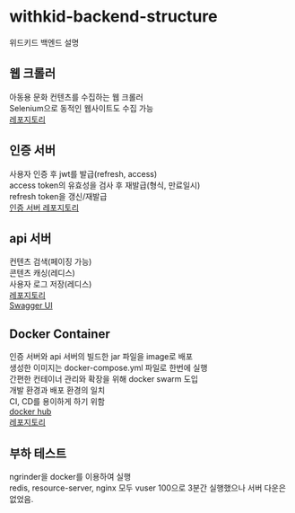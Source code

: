 # withkid-backend-structure
위드키드 백엔드 설명

## 웹 크롤러

아동용 문화 컨텐츠를 수집하는 웹 크롤러  
Selenium으로 동적인 웹사이트도 수집 가능  
[레포지토리](https://github.com/anomie7/withKid-web-crawler)

## 인증 서버

사용자 인증 후 jwt를 발급(refresh, access)  
access token의 유효성을 검사 후 재발급(형식, 만료일시)  
refresh token을 갱신/재발급  
[인증 서버 레포지토리](https://github.com/anomie7/withkid-auth-server)

## api 서버

컨텐츠 검색(페이징 가능)  
콘텐츠 캐싱(레디스)  
사용자 로그 저장(레디스)  
[레포지토리](https://github.com/anomie7/withKid-api-server)  
[Swagger UI](https://www.withkid.tk:8081/swagger-ui.html#!/interpark-rest-controller/getEventUsingGET)  

## Docker Container

인증 서버와 api 서버의 빌드한 jar 파일을 image로 배포  
생성한 이미지는 docker-compose.yml 파일로 한번에 실행  
간편한 컨테이너 관리와 확장을 위해 docker swarm 도입  
개발 환경과 배포 환경의 일치  
CI, CD를 용이하게 하기 위함  
[docker hub](https://hub.docker.com/u/minudev1212/)  
[레포지토리](https://github.com/anomie7/withkid-dockerFile)  

## 부하 테스트

ngrinder을 docker를 이용하여 실행  
redis, resource-server, nginx 모두 vuser 100으로 3분간 실행했으나 서버 다운은 없었음.  

